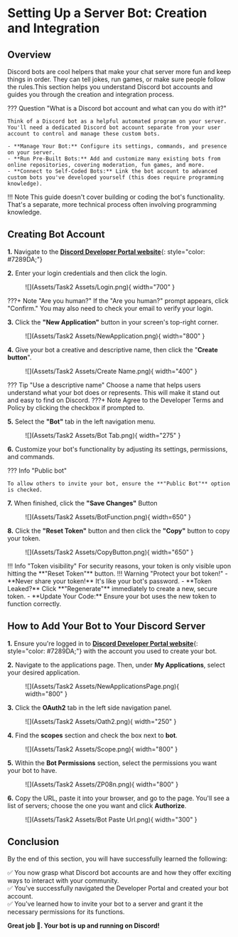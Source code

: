 # **Setting Up a Server Bot: Creation and Integration**

## Overview
Discord bots are cool helpers that make your chat server more fun and keep things in order. They can tell jokes, run games, or make sure people follow the rules.This section helps you understand Discord bot accounts and guides you through the creation and integration process.

??? Question "What is a Discord bot account and what can you do with it?"

    Think of a Discord bot as a helpful automated program on your server. You'll need a dedicated Discord bot account separate from your user account to control and manage these custom bots.

    - **Manage Your Bot:** Configure its settings, commands, and presence on your server.
    - **Run Pre-Built Bots:** Add and customize many existing bots from online repositories, covering moderation, fun games, and more.
    - **Connect to Self-Coded Bots:** Link the bot account to advanced custom bots you've developed yourself (this does require programming knowledge).

<!-- **This Guide Focuses On:**

- A step-by-step walkthrough for registering a Discord bot account.
- Instructions on inviting your newly created bot to your Discord server. -->

!!! Note
    This guide doesn't cover building or coding the bot's functionality. That's a separate, more technical process often involving programming knowledge.



## Creating Bot Account

**1.** Navigate to the [**Discord Developer Portal website**](https://discord.com/developers/applications){: style="color: #7289DA;"}   

**2.** Enter your login credentials and then click the login.

<figure markdown="span">
  ![](Assets/Task2 Assets/Login.png){ width="700" }
</figure>

???+ Note "Are you human?"
    If the "Are you human?" prompt appears, click "Confirm." You may also need to check your email to verify your login.

**3.** Click the **"New Application"** button in your screen's top-right corner.

<figure markdown="span">
  ![](Assets/Task2 Assets/NewApplication.png){ width="800" }
</figure>

**4.** Give your bot a creative and descriptive name, then click the "**Create button**".

<figure markdown="span">
  ![](Assets/Task2 Assets/Create Name.png){ width="400" }
</figure>

??? Tip "Use a descriptive name"
    Choose a name that helps users understand what your bot does or represents. This will make it stand out and easy to find on Discord.
???+ Note
    Agree to the Developer Terms and Policy by clicking the checkbox if prompted to.

**5.** Select the **"Bot"** tab in the left navigation menu.

<figure markdown="span">
  ![](Assets/Task2 Assets/Bot Tab.png){ width="275" }
</figure>

**6.** Customize your bot's functionality by adjusting its settings, permissions, and commands.



??? Info "Public bot"

    To allow others to invite your bot, ensure the **"Public Bot"** option is checked.

**7.** When finished, click the **"Save Changes"** Button

<figure markdown="span">
  ![](Assets/Task2 Assets/BotFunction.png){ width=650" }
</figure>

**8.** Click the **"Reset Token"** button and then click the **"Copy"** button to copy your token.

<figure markdown="span">
  ![](Assets/Task2 Assets/CopyButton.png){ width="650" }
</figure>
!!! Info "Token visibility"
    For security reasons, your token is only visible upon hitting the **"Reset Token"** button.
!!! Warning "Protect your bot token!"
    - **Never share your token!** It's like your bot's password.
    - **Token Leaked?** Click **"Regenerate"**  immediately to create a new, secure token.
    - **Update Your Code:** Ensure your bot uses the new token to function correctly.

<!-- ✅ Success! You've created a bot account. You can now log in using your token." -->



## How to Add Your Bot to Your Discord Server

<!-- Adding a bot lets its code run on your Discord server. First, you'll invite the bot to your server. Then, you'll grant it specific permissions – these control what the bot can do, such as reading messages, sending messages, or managing roles. Once added, the bot will become active and be able to interact with your server members. -->

**1.** Ensure you're logged in to [**Discord Developer Portal website**](https://discord.com/developers/applications){: style="color: #7289DA;"}  with the account you used to create your bot.  

**2.** Navigate to the applications page. Then, under **My Applications**, select your desired application.  

<figure markdown="span">
  ![](Assets/Task2 Assets/NewApplicationsPage.png){ width="800" }
</figure>

**3.** Click the **OAuth2** tab in the left side navigation panel.  

<figure markdown="span">
  ![](Assets/Task2 Assets/Oath2.png){ width="250" }
</figure>

**4.** Find the **scopes** section and check the box next to **bot**.  

<figure markdown="span">
  ![](Assets/Task2 Assets/Scope.png){ width="800" }
</figure>

**5.** Within the **Bot Permissions** section, select the permissions you want your bot to have.

<figure markdown="span">
  ![](Assets/Task2 Assets/ZP08n.png){ width="800" }
</figure>

<!-- **Note:** Your changes will be saved automatically. -->

**6.** Copy the URL, paste it into your browser, and go to the page. You'll see a list of servers; choose the one you want and click **Authorize**.


<figure markdown="span">
  ![](Assets/Task2 Assets/Bot Paste Url.png){ width="300" }
</figure>

<!-- ✅ Success! Welcome aboard! Your bot is now on the server. 🤖 Get ready to see it in action!" -->

## Conclusion

By the end of this section, you will have successfully learned the following:

✅ You now grasp what Discord bot accounts are and how they offer exciting ways to interact with your community.  
✅ You've successfully navigated the Developer Portal and created your bot account.  
✅ You've learned how to invite your bot to a server and grant it the necessary permissions for its functions.

**Great job 🤗. Your bot is up and running on Discord!**